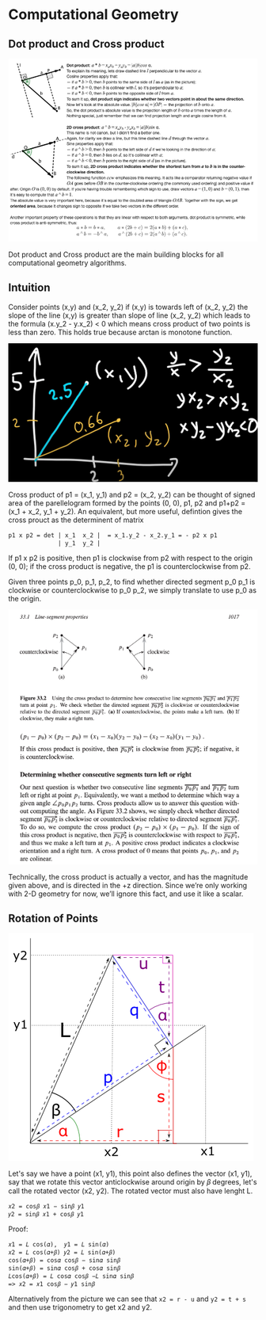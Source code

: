 # Computational Geometry

## Dot product and Cross product

![Dot and Cross](images/geometry_1.png)

Dot product and Cross product are the main building blocks for all computational geometry algorithms.

## Intuition

Consider points (x,y) and (x_2, y_2) if (x,y) is towards left of (x_2, y_2) the slope of the line (x,y) is greater than slope of line (x_2, y_2) which leads to the formula (x.y_2 - y.x_2) < 0 which means cross product of two points is less than zero. This holds true because arctan is monotone function.

![Intuition](images/geometry_2.png)

Cross product of p1 = (x_1, y_1) and p2 = (x_2, y_2) can be thought of signed area of the parellelogram formed by the points (0, 0), p1, p2 and p1+p2 = (x_1 + x_2, y_1 + y_2). An equivalent, but more useful, defintion gives the cross prouct as the determinent of matrix

    p1 x p2 = det | x_1  x_2 |  = x_1.y_2 - x_2.y_1 = - p2 x p1
                  | y_1  y_2 |

If p1 x p2 is positive, then p1 is clockwise from p2 with respect to the origin (0, 0); if the cross product is negative, the p1 is counterclockwise from p2.

Given three points p_0, p_1, p_2, to find whether directed segment p_0 p_1 is clockwise or counterclockwise to p_0 p_2, we simply translate to use p_0 as the origin.

![Cross_product](images/geometry_3.png)

Technically, the cross product is actually a vector, and has the magnitude given above, and is directed in the +z direction. Since we’re only working with 2-D geometry for now, we’ll ignore this fact, and use it like a scalar.


## Rotation of Points

![rotation_2d](images/rotation_2d.png)

Let's say we have a point (x1, y1), this point also defines the vector (x1, y1), say that we rotate this vector anticlockwise around origin by 𝛽 degrees, let's call the rotated vector (x2, y2). The rotated vector must also have lenght L.

    𝑥2 = cos𝛽 𝑥1 − sin𝛽 𝑦1
    𝑦2 = sin𝛽 𝑥1 + cos𝛽 𝑦1

Proof:

    𝑥1 = 𝐿 cos(𝛼),  𝑦1 = 𝐿 sin(𝛼)
    𝑥2 = 𝐿 cos(𝛼+𝛽) 𝑦2 = 𝐿 sin(𝛼+𝛽)
    cos(𝛼+𝛽) = cos𝛼 cos𝛽 − sin𝛼 sin𝛽
    sin(𝛼+𝛽) = sin𝛼 cos𝛽 + cos𝛼 sin𝛽
    𝐿cos(𝛼+𝛽) = 𝐿 cos𝛼 cos𝛽 −𝐿 sin𝛼 sin𝛽
    => 𝑥2 = 𝑥1 cos𝛽 − 𝑦1 sin𝛽

Alternatively from the picture we can see that `x2 = r - u` and `y2 = t + s` and then use trigonometry to get x2 and y2.
